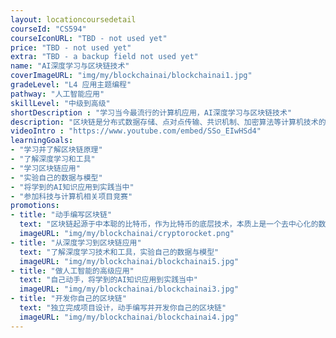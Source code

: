 ```yaml
---
layout: locationcoursedetail
courseId: "CS594"
courseIconURL: "TBD - not used yet"
price: "TBD - not used yet"
extra: "TBD - a backup field not used yet"
name: "AI深度学习与区块链技术"
coverImageURL: "img/my/blockchainai/blockchainai1.jpg"
gradeLevel: "L4 应用主题编程"
pathway: "人工智能应用"
skillLevel: "中级到高级"
shortDescription : "学习当今最流行的计算机应用，AI深度学习与区块链技术"
description: "区块链是分布式数据存储、点对点传输、共识机制、加密算法等计算机技术的新型应用模式。本课程将讲授区块链原理及实现方法，手把手地教同学人工智能应用"
videoIntro : "https://www.youtube.com/embed/SSo_EIwHSd4"
learningGoals:
- "学习并了解区块链原理"
- "了解深度学习和工具"
- "学习区块链应用"
- "实验自己的数据与模型"
- "将学到的AI知识应用到实践当中"
- "参加科技与计算机相关项目竞赛"
promotions:
- title: "动手编写区块链"
  text: "区块链起源于中本聪的比特币，作为比特币的底层技术，本质上是一个去中心化的数据库。你是否好奇过工程师们是如何实现一个最简单的区块链？学习本节课，你不仅将了解区块链究竟是什么，还会动手尝试一下自己编写区块链"
  imageURL: "img/my/blockchainai/cryptorocket.png"
- title: "从深度学习到区块链应用"
  text: "了解深度学习技术和工具，实验自己的数据与模型"
  imageURL: "img/my/blockchainai/blockchainai5.jpg"
- title: "做人工智能的高级应用"
  text: "自己动手，将学到的AI知识应用到实践当中"
  imageURL: "img/my/blockchainai/blockchainai3.jpg"
- title: "开发你自己的区块链"
  text: "独立完成项目设计，动手编写并开发你自己的区块链"
  imageURL: "img/my/blockchainai/blockchainai4.jpg"
---
```


